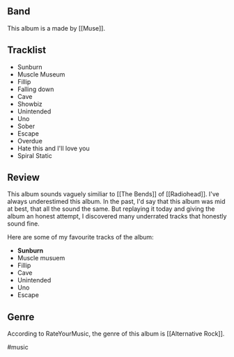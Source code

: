 ## Band
This album is a made by [[Muse]].
## Tracklist
- Sunburn
- Muscle Museum
- Fillip
- Falling down
- Cave
- Showbiz
- Unintended
- Uno
- Sober
- Escape
- Overdue
- Hate this and I'll love you
- Spiral Static
## Review
This album sounds vaguely similiar to [[The Bends]] of [[Radiohead]]. I've always underestimed this album. In the past, I'd say that this album was mid at best, that all the sound the same. But replaying it today and giving the album an honest attempt, I discovered many underrated tracks that honestly sound fine.

Here are some of my favourite tracks of the album:
- **Sunburn**
- Muscle musuem
- Fillip
- Cave
- Unintended
- Uno
- Escape
## Genre
According to RateYourMusic, the genre of this album is [[Alternative Rock]].

#music